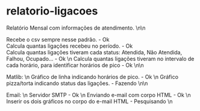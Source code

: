 # relatorio-ligacoes
Relatório Mensal com informações de atendimento. \n\n

Recebe o csv sempre nesse padrão. - Ok  
Calcula quantas ligações recebeu no período. - Ok  
Calcula quantas ligações tiveram cada status: Atendida, Não Atendida, Falhou, Ocupado... - Ok \n
Calcula quantas ligações tiveram no intervalo de cada horário, para identificar horários de pico - Ok \n\n

Matlib: \n
Gráfico de linha indicando horários de pico. - Ok \n
Gráfico pizza/torta indicando status das ligações. - Fazendo \n\n

Email: \n
Servidor SMTP - Ok \n
Enviando e-mail com corpo HTML - Ok \n
Inserir os dois gráficos no corpo do e-mail HTML - Pesquisando \n

